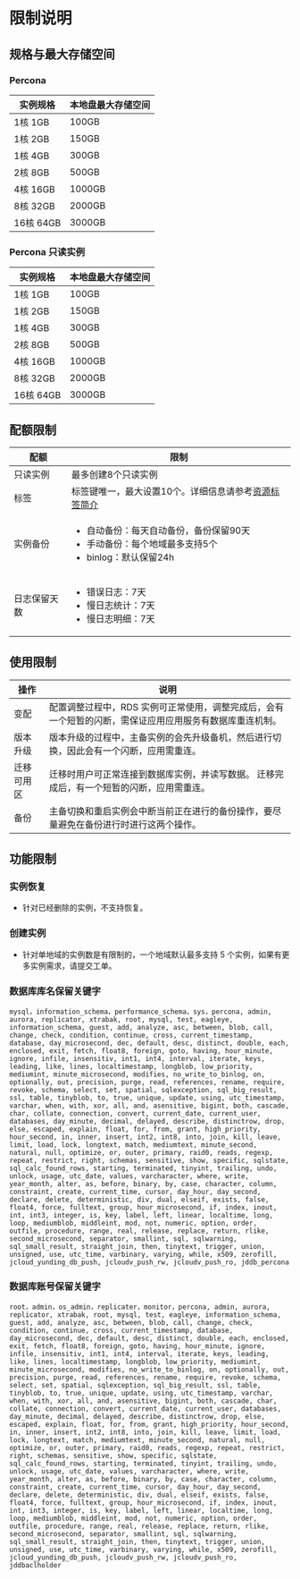 # 限制说明
## 规格与最大存储空间
### Percona
| 实例规格  | 本地盘最大存储空间 |
| --------- | ------------------ |
| 1核 1GB   | 100GB              |
| 1核 2GB   | 150GB              |
| 1核 4GB   | 300GB              |
| 2核 8GB   | 500GB              |
| 4核 16GB  | 1000GB             |
| 8核 32GB  | 2000GB             |
| 16核 64GB | 3000GB             |

### Percona 只读实例

| 实例规格  | 本地盘最大存储空间 |
| --------- | ------------------ |
| 1核 1GB   | 100GB              |
| 1核 2GB   | 150GB              |
| 1核 4GB   | 300GB              |
| 2核 8GB   | 500GB              |
| 4核 16GB  | 1000GB             |
| 8核 32GB  | 2000GB             |
| 16核 64GB | 3000GB             |

## 配额限制

| 配额         | 限制                                                         |
| ------------ | ------------------------------------------------------------ |
| 只读实例     | 最多创建8个只读实例                                          |
| 标签         | 标签键唯一，最大设置10个。详细信息请参考[资源标签简介](../../Operation-Guide/Tag/Tag-Introduction.md) |
| 实例备份     | <ul><li>自动备份：每天自动备份，备份保留90天</li><li>手动备份：每个地域最多支持5个</li><li>binlog：默认保留24h</li></ul> |
| 日志保留天数 | <ul><li>错误日志：7天</li><li>慢日志统计：7天</li><li>慢日志明细：7天</li></ul> |

## 使用限制

| 操作       | 说明                                                         |
| ---------- | ------------------------------------------------------------ |
| 变配       | 配置调整过程中，RDS 实例可正常使用，调整完成后，会有一个短暂的闪断，需保证应用应用服务有数据库重连机制。 |
| 版本升级   | 版本升级的过程中，主备实例的会先升级备机，然后进行切换，因此会有一个闪断，应用需重连。 |
| 迁移可用区 | 迁移时用户可正常连接到数据库实例，并读写数据。 迁移完成后，有一个短暂的闪断，应用需重连。 |
| 备份       | 主备切换和重启实例会中断当前正在进行的备份操作，要尽量避免在备份进行时进行这两个操作。 |

## 功能限制

### 实例恢复
* 针对已经删除的实例，不支持恢复。

### 创建实例
* 针对单地域的实例数是有限制的，一个地域默认最多支持 5 个实例，如果有更多实例需求，请提交工单。

### 数据库库名保留关键字
```
mysql，information_schema，performance_schema，sys，percona, admin, aurora, replicator, xtrabak, root, mysql, test, eagleye, information_schema, guest, add, analyze, asc, between, blob, call, change, check, condition, continue, cross, current_timestamp, database, day_microsecond, dec, default, desc, distinct, double, each, enclosed, exit, fetch, float8, foreign, goto, having, hour_minute, ignore, infile, insensitiv, int1, int4, interval, iterate, keys, leading, like, lines, localtimestamp, longblob, low_priority, mediumint, minute_microsecond, modifies, no_write_to_binlog, on, optionally, out, precision, purge, read, references, rename, require, revoke, schema, select, set, spatial, sqlexception, sql_big_result, ssl, table, tinyblob, to, true, unique, update, using, utc_timestamp, varchar, when, with, xor, all, and, asensitive, bigint, both, cascade, char, collate, connection, convert, current_date, current_user, databases, day_minute, decimal, delayed, describe, distinctrow, drop, else, escaped, explain, float, for, from, grant, high_priority, hour_second, in, inner, insert, int2, int8, into, join, kill, leave, limit, load, lock, longtext, match, mediumtext, minute_second, natural, null, optimize, or, outer, primary, raid0, reads, regexp, repeat, restrict, right, schemas, sensitive, show, specific, sqlstate, sql_calc_found_rows, starting, terminated, tinyint, trailing, undo, unlock, usage, utc_date, values, varcharacter, where, write, year_month, alter, as, before, binary, by, case, character, column, constraint, create, current_time, cursor, day_hour, day_second, declare, delete, deterministic, div, dual, elseif, exists, false, float4, force, fulltext, group, hour_microsecond, if, index, inout, int, int3, integer, is, key, label, left, linear, localtime, long, loop, mediumblob, middleint, mod, not, numeric, option, order, outfile, procedure, range, real, release, replace, return, rlike, second_microsecond, separator, smallint, sql, sqlwarning, sql_small_result, straight_join, then, tinytext, trigger, union, unsigned, use, utc_time, varbinary, varying, while, x509, zerofill, jcloud_yunding_db_push, jcloudv_push_rw, jcloudv_push_ro, jddb_percona
```

### 数据库账号保留关键字
```
root，admin，os_admin，replicater，monitor，percona, admin, aurora, replicator, xtrabak, root, mysql, test, eagleye, information_schema, guest, add, analyze, asc, between, blob, call, change, check, condition, continue, cross, current_timestamp, database, day_microsecond, dec, default, desc, distinct, double, each, enclosed, exit, fetch, float8, foreign, goto, having, hour_minute, ignore, infile, insensitiv, int1, int4, interval, iterate, keys, leading, like, lines, localtimestamp, longblob, low_priority, mediumint, minute_microsecond, modifies, no_write_to_binlog, on, optionally, out, precision, purge, read, references, rename, require, revoke, schema, select, set, spatial, sqlexception, sql_big_result, ssl, table, tinyblob, to, true, unique, update, using, utc_timestamp, varchar, when, with, xor, all, and, asensitive, bigint, both, cascade, char, collate, connection, convert, current_date, current_user, databases, day_minute, decimal, delayed, describe, distinctrow, drop, else, escaped, explain, float, for, from, grant, high_priority, hour_second, in, inner, insert, int2, int8, into, join, kill, leave, limit, load, lock, longtext, match, mediumtext, minute_second, natural, null, optimize, or, outer, primary, raid0, reads, regexp, repeat, restrict, right, schemas, sensitive, show, specific, sqlstate, sql_calc_found_rows, starting, terminated, tinyint, trailing, undo, unlock, usage, utc_date, values, varcharacter, where, write, year_month, alter, as, before, binary, by, case, character, column, constraint, create, current_time, cursor, day_hour, day_second, declare, delete, deterministic, div, dual, elseif, exists, false, float4, force, fulltext, group, hour_microsecond, if, index, inout, int, int3, integer, is, key, label, left, linear, localtime, long, loop, mediumblob, middleint, mod, not, numeric, option, order, outfile, procedure, range, real, release, replace, return, rlike, second_microsecond, separator, smallint, sql, sqlwarning, sql_small_result, straight_join, then, tinytext, trigger, union, unsigned, use, utc_time, varbinary, varying, while, x509, zerofill, jcloud_yunding_db_push, jcloudv_push_rw, jcloudv_push_ro, jddbaclholder
```
